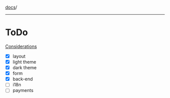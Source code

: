 [docs](../readme.md)/

---

# ToDo

[Considerations](considerations/readme.md)

- [x] layout
- [x] light theme
- [x] dark theme
- [x] form
- [x] back-end
- [ ] i18n
- [ ] payments
